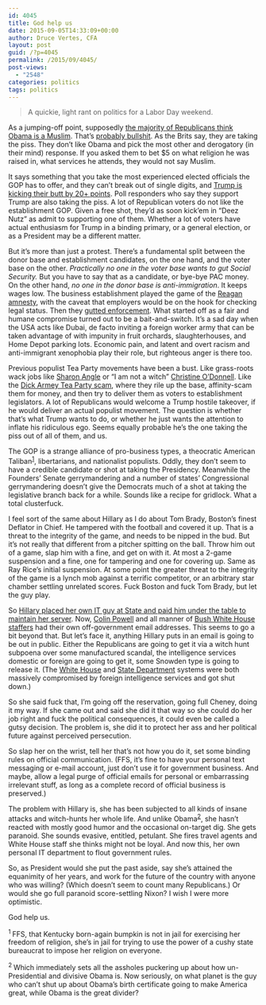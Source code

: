```yaml
---
id: 4045
title: God help us
date: 2015-09-05T14:33:09+00:00
author: Druce Vertes, CFA
layout: post
guid: /?p=4045
permalink: /2015/09/4045/
post-views:
  - "2548"
categories: politics
tags: politics
---
```

> A quickie, light rant on politics <cough> for a Labor Day weekend.
<!--more-->
As a jumping-off point, supposedly [the majority of Republicans think Obama is a Muslim](http://thehill.com/blogs/blog-briefing-room/news/252393-poll-majority-of-republicans-thinks-obama-is-a-muslim). That’s [probably bullshit](http://www.washingtonpost.com/news/the-fix/wp/2015/09/01/breaking-54-of-republicans-think-president-obama-is-a-muslim-but-probably-not/). As the Brits say, they are taking the piss. They don’t like Obama and pick the most other and derogatory (in their mind) response. If you asked them to bet $5 on what religion he was raised in, what services he attends, they would not say Muslim.

It says something that you take the most experienced elected officials the GOP has to offer, and they can’t break out of single digits, and [Trump is kicking their butt by 20+ points](http://thehill.com/blogs/ballot-box/presidential-races/252661-trump-hits-30-percent-in-new-poll). Poll responders who say they support Trump are also taking the piss. A lot of Republican voters do not like the establishment GOP. Given a free shot, they’d as soon kick’em in “Deez Nutz” as admit to supporting one of them. Whether a lot of voters have actual enthusiasm for Trump in a binding primary, or a general election, or as a President may be a different matter.

But it’s more than just a protest. There’s a fundamental split between the donor base and establishment candidates, on the one hand, and the voter base on the other. _Practically no one in the voter base wants to gut Social Security._ But you have to say that as a candidate, or bye-bye PAC money. On the other hand, _no one in the donor base is anti-immigration_. It keeps wages low. The business establishment played the game of the [Reagan amnesty](https://en.wikipedia.org/wiki/Immigration_Reform_and_Control_Act_of_1986), with the caveat that employers would be on the hook for checking legal status. Then they [gutted enforcement](http://archive.desmoinesregister.com/article/20080512/NEWS/80512012/Claims-ID-fraud-lead-largest-raid-state-history). What started off as a fair and humane compromise turned out to be a bait-and-switch. It’s a sad day when the USA acts like Dubai, de facto inviting a foreign worker army that can be taken advantage of with impunity in fruit orchards, slaughterhouses, and Home Depot parking lots. Economic pain, and latent and overt racism and anti-immigrant xenophobia play their role, but righteous anger is there too.

Previous populist Tea Party movements have been a bust. Like grass-roots wack jobs like [Sharon Angle](http://politicalhumor.about.com/od/republicanquotes/a/Sharron-Angle-Quotes.htm) or “I am not a witch” [Christine O’Donnell](http://www.nbc.com/saturday-night-live/video/christine-odonnell-ad/n12880). Like the [Dick Armey Tea Party scam](http://abcnews.go.com/Politics/OTUS/dick-armey-defends-million-deal-leave-freedomworks/story?id=18077760), where they rile up the base, affinity-scam them for money, and then try to deliver them as voters to establishment legislators. A lot of Republicans would welcome a Trump hostile takeover, if he would deliver an actual populist movement. The question is whether that’s what Trump wants to do, or whether he just wants the attention to inflate his ridiculous ego. Seems equally probable he’s the one taking the piss out of all of them, and us.

The GOP is a strange alliance of pro-business types, a theocratic American Taliban<sup><a href="#1">1</a></sup>, libertarians, and nationalist populists. Oddly, they don’t seem to have a credible candidate or shot at taking the Presidency. Meanwhile the Founders’ Senate gerrymandering and a number of states’ Congressional gerrymandering doesn’t give the Democrats much of a shot at taking the legislative branch back for a while. Sounds like a recipe for gridlock. What a total clusterfuck.

I feel sort of the same about Hillary as I do about Tom Brady, Boston’s finest Deflator in Chief. He tampered with the football and covered it up. That is a threat to the integrity of the game, and needs to be nipped in the bud. But it’s not really that different from a pitcher spitting on the ball. Throw him out of a game, slap him with a fine, and get on with it. At most a 2-game suspension and a fine, one for tampering and one for covering up. Same as Ray Rice’s initial suspension. At some point the greater threat to the integrity of the game is a lynch mob against a terrific competitor, or an arbitrary star chamber settling unrelated scores. Fuck Boston and fuck Tom Brady, but let the guy play.

So [Hillary placed her own IT guy at State and paid him under the table to maintain her server](http://www.washingtonpost.com/politics/clintons-personally-paid-state-department-staffer-to-maintain-server/2015/09/04/b13ab23e-530c-11e5-9812-92d5948a40f8_story.html). Now, [Colin Powell](http://nypost.com/2013/08/03/inside-colin-powells-hot-and-heavy-e-mails/) and all manner of [Bush White House staffers](http://www.cnn.com/2007/POLITICS/04/13/white.house.email/index.html?eref=rss_topstories) had their own off-government email addresses. This seems to go a bit beyond that. But let’s face it, anything Hillary puts in an email is going to be out in public. Either the Republicans are going to get it via a witch hunt subpoena over some manufactured scandal, the intelligence services domestic or foreign are going to get it, some Snowden type is going to release it. (The [White House](http://www.nytimes.com/2015/04/26/us/russian-hackers-read-obamas-unclassified-emails-officials-say.html) and [State Department](http://www.cnn.com/2015/03/10/politics/state-department-hack-worst-ever/) systems were both massively compromised by foreign intelligence services and got shut down.)

So she said fuck that, I’m going off the reservation, going full Cheney, doing it my way. If she came out and said she did it that way so she could do her job right and fuck the political consequences, it could even be called a gutsy decision. The problem is, she did it to protect her ass and her political future against perceived persecution.

So slap her on the wrist, tell her that’s not how you do it, set some binding rules on official communication. (FFS, it’s fine to have your personal text messaging or e-mail account, just don’t use it for government business. And maybe, allow a legal purge of official emails for personal or embarrassing irrelevant stuff, as long as a complete record of official business is preserved.)

The problem with Hillary is, she has been subjected to all kinds of insane attacks and witch-hunts her whole life. And unlike Obama<sup><a href="#2">2</a></sup>, she hasn’t reacted with mostly good humor and the occasional on-target dig. She gets paranoid. She sounds evasive, entitled, petulant. She fires travel agents and White House staff she thinks might not be loyal. And now this, her own personal IT department to flout government rules.

So, as President would she put the past aside, say she’s attained the equanimity of her years, and work for the future of the country with anyone who was willing? (Which doesn’t seem to count many Republicans.) Or would she go full paranoid score-settling Nixon? I wish I were more optimistic.

God help us.

<sup><a name="1">1</a> </sup>FFS, that Kentucky born-again bumpkin is not in jail for exercising her freedom of religion, she’s in jail for trying to use the power of a cushy state bureaucrat to impose her religion on everyone.

<sup><a name="2">2</a> </sup>Which immediately sets all the assholes puckering up about how un-Presidential and divisive Obama is. Now seriously, on what planet is the guy who can’t shut up about Obama’s birth certificate going to make America great, while Obama is the great divider?
